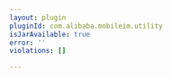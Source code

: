 ```yaml
---
layout: plugin
pluginId: com.alibaba.mobileim.utility
isJarAvailable: true
error: ''
violations: []

---
```


